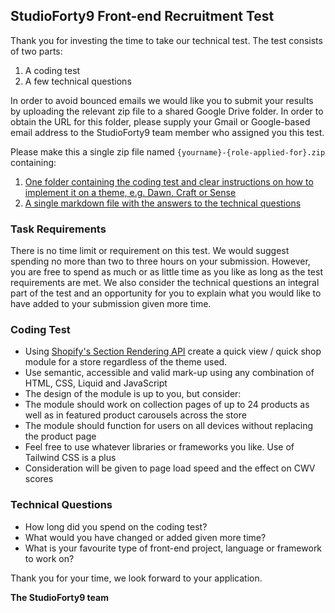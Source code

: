 ## StudioForty9 Front-end Recruitment Test

Thank you for investing the time to take our technical test. The test consists of two parts:

1. A coding test
2. A few technical questions

In order to avoid bounced emails we would like you to submit your results by uploading the relevant zip file to a shared Google Drive folder. 
In order to obtain the URL for this folder, please supply your Gmail or Google-based email address to the StudioForty9 team member who assigned you this test.

Please make this a single zip file named `{yourname}-{role-applied-for}.zip` containing:

1. [One folder containing the coding test and clear instructions on how to implement it on a theme, e.g. Dawn, Craft or Sense](#coding-test)
2. [A single markdown file with the answers to the technical questions](#technical-questions)

### Task Requirements

There is no time limit or requirement on this test. 
We would suggest spending no more than two to three hours on your submission. However, you are free to spend as much or as little time as you like as long as the test requirements are met.
We also consider the technical questions an integral part of the test and an opportunity for you to explain what you would like to have added to your submission given more time.

### Coding Test

* Using [Shopify's Section Rendering API](https://shopify.dev/api/section-rendering) create a quick view / quick shop module for a store regardless of the theme used.
* Use semantic, accessible and valid mark-up using any combination of HTML, CSS, Liquid and JavaScript
* The design of the module is up to you, but consider:
* The module should work on collection pages of up to 24 products as well as in featured product carousels across the store
* The module should function for users on all devices without replacing the product page
* Feel free to use whatever libraries or frameworks you like. Use of Tailwind CSS is a plus
* Consideration will be given to page load speed and the effect on CWV scores

### Technical Questions

* How long did you spend on the coding test?
* What would you have changed or added given more time?
* What is your favourite type of front-end project, language or framework to work on?

Thank you for your time, we look forward to your application.

__The StudioForty9 team__
